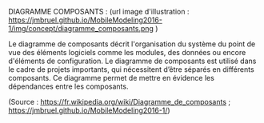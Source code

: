 DIAGRAMME COMPOSANTS : (url image d'illustration : https://jmbruel.github.io/MobileModeling2016-1/img/concept/diagramme_composants.png )

Le diagramme de composants décrit l'organisation du système du point de vue des éléments logiciels comme les modules, des données ou encore d'éléments de configuration. 
Le diagramme de composants est utilisé dans le cadre de projets importants, qui nécessitent d’être séparés en différents composants.
Ce diagramme permet de mettre en évidence les dépendances entre les composants. 

(Source : https://fr.wikipedia.org/wiki/Diagramme_de_composants ; https://jmbruel.github.io/MobileModeling2016-1/)


